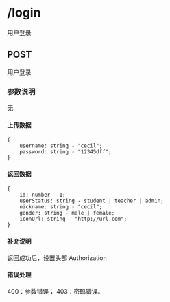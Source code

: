 # /login
用户登录

## POST
用户登录

### 参数说明
无

#### 上传数据
```
{
    username: string - "cecil";
    password: string - "12345dff";
}
```

#### 返回数据
```
{
    id: number - 1;
    userStatus: string - student | teacher | admin;
    nickname: string - "cecil";
    gender: string - male | female;
    iconUrl: string - "http://url.com";
}
```

#### 补充说明
返回成功后，设置头部 Authorization

#### 错误处理
400：参数错误；
403：密码错误。